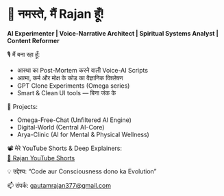 # 🙏 नमस्ते, मैं Rajan हूँ!

**AI Experimenter | Voice-Narrative Architect | Spiritual Systems Analyst | Content Reformer**

🎙️ मैं बना रहा हूँ:
- आस्था का Post-Mortem करने वाली Voice-AI Scripts
- आत्मा, कर्म और मोक्ष के कोड का वैज्ञानिक विश्लेषण
- GPT Clone Experiments (Omega series)
- Smart & Clean UI tools — बिना जंक के

🧪 Projects:
- Omega-Free-Chat (Unfiltered AI Engine)
- Digital-World (Central AI-Core)
- Arya-Clinic (AI for Mental & Physical Wellness)

📽️ मेरे YouTube Shorts & Deep Explainers:  
[🔗 Rajan YouTube Shorts](https://youtube.com/shorts/4GCj2e1KqBI?si=oohyUfmRpRQjzNLI)

💡 उद्देश्य: “Code aur Consciousness dono ka Evolution”

📫 संपर्क: gautamrajan377@gmail.com
